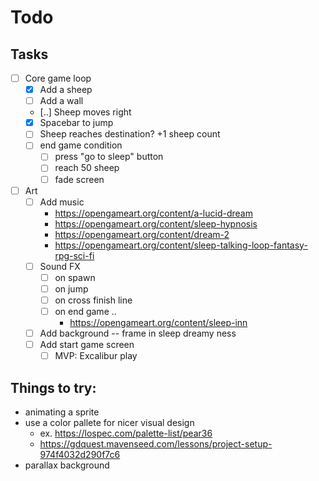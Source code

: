 # Todo

## Tasks

- [ ] Core game loop
  - [x] Add a sheep
  - [ ] Add a wall
  - [..] Sheep moves right
  - [x] Spacebar to jump
  - [ ] Sheep reaches destination? +1 sheep count
  - [ ] end game condition
    - [ ] press "go to sleep" button
    - [ ] reach 50 sheep
    - [ ] fade screen
- [ ] Art
  - [ ] Add music
    - https://opengameart.org/content/a-lucid-dream
    - https://opengameart.org/content/sleep-hypnosis
    - https://opengameart.org/content/dream-2
    - https://opengameart.org/content/sleep-talking-loop-fantasy-rpg-sci-fi
  - [ ] Sound FX
    - [ ] on spawn
    - [ ] on jump
    - [ ] on cross finish line
    - [ ] on end game ..
      - https://opengameart.org/content/sleep-inn
  - [ ] Add background -- frame in sleep dreamy ness
  - [ ] Add start game screen
    - [ ] MVP: Excalibur play

## Things to try:

- animating a sprite
- use a color pallete for nicer visual design
  - ex. https://lospec.com/palette-list/pear36
  - https://gdquest.mavenseed.com/lessons/project-setup-974f4032d290f7c6
- parallax background
